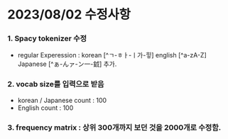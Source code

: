 # 2023/08/02 수정사항
### 1. Spacy tokenizer 수정 
- regular Experession : korean [^ㄱ-ㅎㅏ-ㅣ가-힣] english [^a-zA-Z] Japanese [^ぁ-んァ-ン一-龯] 추가.

### 2. vocab size를 입력으로 받음
- korean / Japanese count : 100
- English count : 100

### 3. frequency matrix : 상위 300개까지 보던 것을 2000개로 수정함.

